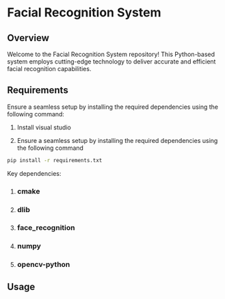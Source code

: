 ﻿# Facial Recognition System

## Overview

Welcome to the Facial Recognition System repository! This Python-based system employs cutting-edge technology to deliver accurate and efficient facial recognition capabilities.

## Requirements

Ensure a seamless setup by installing the required dependencies using the following command:

1. Install visual studio 

2. Ensure a seamless setup by installing the required dependencies using the following command

```bash
pip install -r requirements.txt
```

Key dependencies:
1. ### cmake
2. ### dlib
3. ### face_recognition
4. ### numpy
5. ### opencv-python

## Usage
